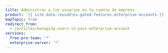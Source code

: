```yaml
---
title: Administrar a los usuarios en tu cuenta de empresa
product: '{{ site.data.reusables.gated-features.enterprise-accounts }}'
mapTopic: true
redirect_from:
  - /articles/managing-users-in-your-enterprise-account
versions:
  free-pro-team: '*'
  enterprise-server: '*'
---
```


